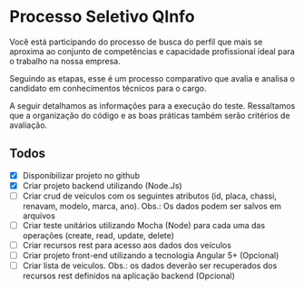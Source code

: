 # Processo Seletivo QInfo

Você está participando do processo de busca do perfil que mais se aproxima ao conjunto de competências e capacidade profissional ideal para o trabalho na nossa empresa.

Seguindo as etapas, esse é um processo comparativo que avalia e analisa o candidato em conhecimentos técnicos para o cargo.

A seguir detalhamos as informações para a execução  do teste. Ressaltamos que a organização do código e as boas práticas também serão critérios de avaliação.

## Todos

- [x] Disponibilizar projeto no github
- [x] Criar projeto backend utilizando (Node.Js)
- [ ] Criar crud de veículos com os seguintes atributos (id, placa, chassi, renavam, modelo, marca, ano). Obs.: Os dados podem ser salvos em arquivos
- [ ] Criar teste unitários utilizando Mocha (Node) para cada uma das operações (create, read, update, delete)
- [ ] Criar recursos rest para acesso aos dados dos veículos
- [ ] Criar projeto front-end utilizando a tecnologia Angular 5+ (Opcional)
- [ ] Criar lista de veiculos. Obs.: os dados deverão ser recuperados dos recursos rest definidos na aplicação backend (Opcional)
